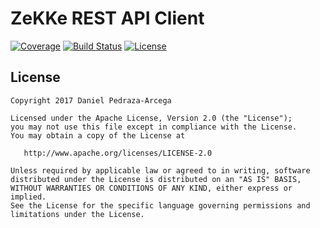 ZeKKe REST API Client
=====================

[![Coverage](https://codecov.io/gh/dan-zx/zekke-api-client/branch/develop/graph/badge.svg)](https://codecov.io/gh/dan-zx/zekke-api-client)
[![Build Status](https://travis-ci.org/dan-zx/zekke-api-client.svg?branch=develop)](https://travis-ci.org/dan-zx/zekke-api-client)
[![License](https://img.shields.io/badge/licence-Apache_Licence_2.0-blue.svg)](https://www.apache.org/licenses/LICENSE-2.0.html)

License
-------

    Copyright 2017 Daniel Pedraza-Arcega

    Licensed under the Apache License, Version 2.0 (the "License");
    you may not use this file except in compliance with the License.
    You may obtain a copy of the License at

       http://www.apache.org/licenses/LICENSE-2.0

    Unless required by applicable law or agreed to in writing, software
    distributed under the License is distributed on an "AS IS" BASIS,
    WITHOUT WARRANTIES OR CONDITIONS OF ANY KIND, either express or implied.
    See the License for the specific language governing permissions and
    limitations under the License.
